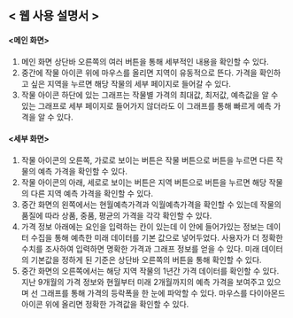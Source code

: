 ## < 웹 사용 설명서 >

#### <메인 화면>
1. 메인 화면 상단바 오른쪽의 여러 버튼을 통해 세부적인 내용을 확인할 수 있다. <br>
2. 중간에 작물 아이콘 위에 마우스를 올리면 지역이 유동적으로 뜬다. 가격을 확인하고 싶은 지역을 누르면 해당 작물의 세부 페이지로 들어갈 수 있다. <br>
3. 작물 아이콘 하단에 있는 그래프는 작물별 가격의 최대값, 최저값, 예측값을 알 수 있는 그래프로 세부 페이지로 들어가지 않더라도 이 그래프를 통해 빠르게 예측 가격을 알 수 있다. <br>

#### <세부 화면>
1. 작물 아이콘의 오른쪽, 가로로 보이는 버튼은 작물 버튼으로 버튼을 누르면 다른 작물의 예측 가격을 확인할 수 있다. <br>
2. 작물 아이콘의 아래, 세로로 보이는 버튼은 지역 버튼으로 버튼을 누르면 해당 작물의 다른 지역 예측 가격을 확인할 수 있다. <br>
3. 중간 화면의 왼쪽에서는 현월예측가격과 익월예측가격을 확인할 수 있는데 작물의 품질에 따라 상품, 중품, 평균의 가격을 각각 확인할 수 있다. <br>
4. 가격 정보 아래에는 요인을 입력하는 칸이 있는데 이 안에 들어가있는 정보는 데이터 수집을 통해 예측한 미래 데이터를 기본 값으로 넣어두었다. 사용자가 더 정확한 수치를 조사하여 입력하면 명확한 가격과 그래프 정보를 얻을 수 있다. 미래 데이터의 기본값을 정하게 된 기준은 상단바 오른쪽의 버튼을 통해 확인할 수 있다. <br>
5. 중간 화면의 오른쪽에서는 해당 지역 작물의 1년간 가격 데이터를 확인할 수 있다. 지난 9개월의 가격 정보와 현월부터 미래 2개월까지의 예측 가격을 보여주고 있으며 선 그래프를 통해 가격의 등락폭을 한 눈에 파악할 수 있다. 마우스를 다이아몬드 아이콘 위에 올리면 정확한 가격값을 확인할 수 있다. <br>
